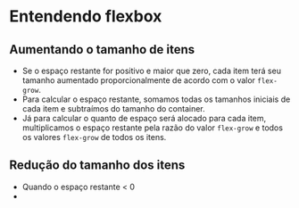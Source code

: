 # Entendendo flexbox

## Aumentando o tamanho de itens

- Se o espaço restante for positivo e maior que zero, cada item terá seu tamanho aumentado proporcionalmente de acordo com o valor `flex-grow`.
- Para calcular o espaço restante, somamos todas os tamanhos iniciais de cada item e subtraímos do tamanho do container.
- Já para calcular o quanto de espaço será alocado para cada item, multiplicamos o espaço restante pela razão do valor `flex-grow` e todos os valores `flex-grow` de todos os itens.

## Redução do tamanho dos itens

- Quando o espaço restante < 0
- 
